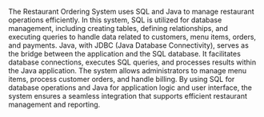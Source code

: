 The Restaurant Ordering System uses SQL and Java to manage restaurant operations efficiently. In this system, SQL is utilized for database management, including creating tables, defining relationships, and executing queries to handle data related to customers, menu items, orders, and payments. Java, with JDBC (Java Database Connectivity), serves as the bridge between the application and the SQL database. It facilitates database connections, executes SQL queries, and processes results within the Java application. The system allows administrators to manage menu items, process customer orders, and handle billing. By using SQL for database operations and Java for application logic and user interface, the system ensures a seamless integration that supports efficient restaurant management and reporting.
